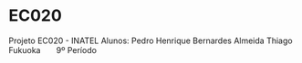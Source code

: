 # EC020
Projeto EC020 - INATEL
Alunos: Pedro Henrique Bernardes Almeida 
        Thiago Fukuoka
        9º Período
